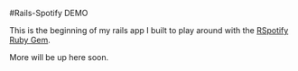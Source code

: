 #Rails-Spotify DEMO

This is the beginning of my rails app I built to play around with the [RSpotify Ruby Gem](https://github.com/guilhermesad/rspotify).

More will be up here soon. 
